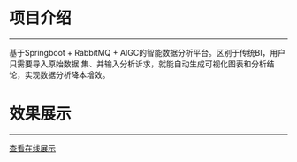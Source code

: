 # 项目介绍
***
基于Springboot + RabbitMQ + AIGC的智能数据分析平台。区别于传统BI，用户只需要导入原始数据
集、并输入分析诉求，就能自动生成可视化图表和分析结论，实现数据分析降本增效。

# 效果展示
***
[查看在线展示](https://81.70.236.49/)

